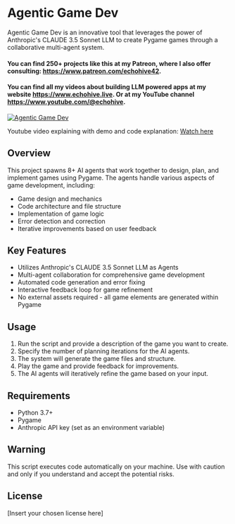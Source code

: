 # Agentic Game Dev

Agentic Game Dev is an innovative tool that leverages the power of Anthropic's CLAUDE 3.5 Sonnet LLM to create Pygame games through a collaborative multi-agent system.

#### You can find 250+ projects like this at my Patreon, where I also offer consulting: https://www.patreon.com/echohive42.
#### You can find all my videos about building LLM powered apps at my website https://www.echohive.live. Or at my YouTube channel https://www.youtube.com/@echohive.

[![Agentic Game Dev](https://img.youtube.com/vi/DlvRRxDwTS0/0.jpg)](https://www.youtube.com/watch?v=DlvRRxDwTS0)

Youtube video explaining with demo and code explanation: [Watch here](https://youtu.be/DlvRRxDwTS0)

## Overview

This project spawns 8+ AI agents that work together to design, plan, and implement games using Pygame. The agents handle various aspects of game development, including:

- Game design and mechanics
- Code architecture and file structure
- Implementation of game logic
- Error detection and correction
- Iterative improvements based on user feedback

## Key Features

- Utilizes Anthropic's CLAUDE 3.5 Sonnet LLM as Agents
- Multi-agent collaboration for comprehensive game development
- Automated code generation and error fixing
- Interactive feedback loop for game refinement
- No external assets required - all game elements are generated within Pygame

## Usage

1. Run the script and provide a description of the game you want to create.
2. Specify the number of planning iterations for the AI agents.
3. The system will generate the game files and structure.
4. Play the game and provide feedback for improvements.
5. The AI agents will iteratively refine the game based on your input.

## Requirements

- Python 3.7+
- Pygame
- Anthropic API key (set as an environment variable)

## Warning

This script executes code automatically on your machine. Use with caution and only if you understand and accept the potential risks.

## License

[Insert your chosen license here]
